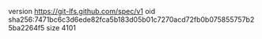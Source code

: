 version https://git-lfs.github.com/spec/v1
oid sha256:7471bc6c3d6ede82fca5b183d05b01c7270acd72fb0b075855757b25ba2264f5
size 4101
